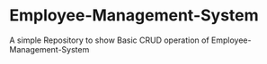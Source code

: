 # Employee-Management-System
A simple  Repository to show Basic CRUD operation of Employee-Management-System
